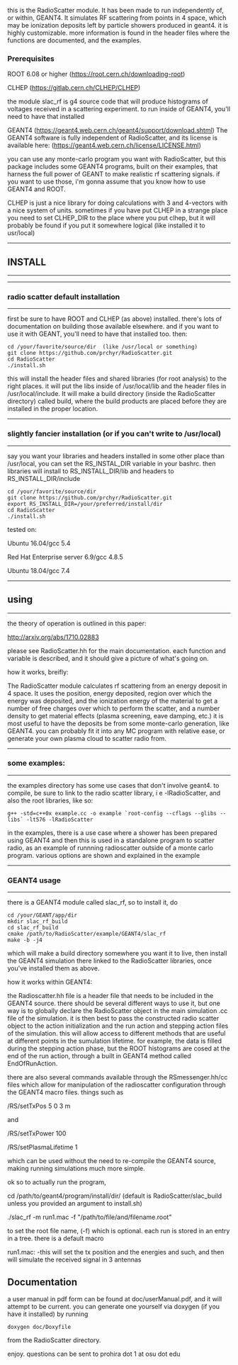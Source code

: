 this is the RadioScatter module. It has been made to run independently of, or within, GEANT4. It simulates RF scattering from points in 4 space, which may be ionization deposits left by particle showers produced in geant4. it is highly customizable. more information is found in the header files where the functions are documented, and the examples.

### Prerequisites

ROOT 6.08 or higher (https://root.cern.ch/downloading-root)

CLHEP (https://gitlab.cern.ch/CLHEP/CLHEP)

the module slac_rf is g4 source code that will produce histograms of voltages received in a scattering experiment. to run inside of GEANT4, you'll need to have that installed

GEANT4 (https://geant4.web.cern.ch/geant4/support/download.shtml)
The GEANT4 software is fully independent of RadioScatter, and its license is available here: (https://geant4.web.cern.ch/license/LICENSE.html)

you can use any monte-carlo program you want with RadioScatter, but this package includes some GEANT4 programs, built on their examples, that harness the full power of GEANT to make realistic rf scattering signals. if you want to use those, i'm gonna assume that you know how to use GEANT4 and ROOT.

CLHEP is just a nice library for doing calculations with 3 and 4-vectors with a nice system of units. sometimes if you have put CLHEP in a strange place you need to set CLHEP_DIR to the place where you put clhep, but it will probably be found if you put it somewhere logical (like installed it to usr/local)


************
## INSTALL
************

**********************
### radio scatter default installation
**********************
first be sure to have ROOT and CLHEP (as above) installed. there's lots of documentation on building those available elsewhere. and if you want to use it with GEANT, you'll need to have that installed too. then:

```
cd /your/favorite/source/dir  (like /usr/local or something)
git clone https://github.com/prchyr/RadioScatter.git
cd RadioScatter
./install.sh
```

this will install the header files and shared libraries (for root analysis) to the right places. it will put the libs inside of /usr/local/lib and the header files in /usr/local/include. It will make a build directory (inside the RadioScatter directory) called build, where the build products are placed before they are installed in the proper location.

*********************************
### slightly fancier installation (or if you can't write to /usr/local) 
*********************************

say you want your libraries and headers installed in some other place than /usr/local, you can set the RS_INSTAL_DIR variable in your bashrc. then libraries will install to RS_INSTALL_DIR/lib and headers to RS_INSTALL_DIR/include

```
cd /your/favorite/source/dir
git clone https://github.com/prchyr/RadioScatter.git
export RS_INSTALL_DIR=/your/preferred/install/dir
cd RadioScatter
./install.sh 
```

tested on:

Ubuntu 16.04/gcc 5.4

Red Hat Enterprise server 6.9/gcc 4.8.5

Ubuntu 18.04/gcc 7.4



*****************************************************************************************
## using
*****************************************************************************************



the theory of operation is outlined in this paper:

http://arxiv.org/abs/1710.02883

please see RadioScatter.hh for the main documentation. each function and variable is described, and it should give a picture of what's going on. 


how it works, breifly:

The RadioScatter module calculates rf scattering from an energy deposit in 4 space. It uses the position, energy deposited, region over which the energy was deposited, and the ionization energy of the material to get a number of free charges over which to perform the scatter, and a number density to get material effects (plasma screening, eave damping, etc.) it is most useful to have the deposits be from some monte-carlo generation, like GEANT4. you can probably fit it into any MC program with relative ease, or generate your own plasma cloud to scatter radio from. 

**********************************************
### some examples:
********************************************

the examples directory has some use cases that don't involve geant4. to compile, be sure to link to the radio scatter library, i e -lRadioScatter, and also the root libraries, like so:

```g++ -std=c++0x example.cc -o example `root-config --cflags --glibs --libs` -lt576 -lRadioScatter ```

in the examples, there is a use case where a shower has been prepared using GEANT4 and then this is used in a standalone program to scatter radio, as an example of runnning radioscatter outside of a monte carlo program. various options are shown and explained in the example

*************
### GEANT4 usage
*************

there is a GEANT4 module called slac_rf, so to install it, do

```
cd /your/GEANT/app/dir
mkdir slac_rf_build
cd slac_rf_build
cmake /path/to/RadioScatter/example/GEANT4/slac_rf
make -b -j4
```

which will make a build directory somewhere you want it to live, then install the GEANT4 simulation there linked to the RadioScatter libraries, once you've installed them as above.

how it works within GEANT4:

the Radioscatter.hh file is a header file that needs to be included in the GEANT4 source. there should be several different ways to use it, but one way is to globally declare the RadioScatter object in the main simulation .cc file of the simulation. it is then best to pass the constructed radio scatter object to the action initialization and the run action and stepping action files of the simulation. this will allow access to different methods that are useful at different points in the sumulation lifetime. for example, the data is filled during the stepping action phase, but the ROOT histograms are cosed at the end of the run action, through a built in GEANT4 method called EndOfRunAction. 

there are also several commands available through the RSmessenger.hh/cc files which allow for manipulation of the radioscatter configuration through the GEANT4 macro files. things such as

/RS/setTxPos 5 0 3 m

and

/RS/setTxPower 100

/RS/setPlasmaLifetime 1

which can be used without the need to re-compile the GEANT4 source, making running simulations much more simple.

ok so to actually run the program,

cd /path/to/geant4/program/install/dir/  (default is RadioScatter/slac_build unless you provided an argument to install.sh)

./slac_rf -m run1.mac -f "/path/to/file/and/filename.root"

to set the root file name, (-f) which is optional. each run is stored in an entry in a tree. there is a default macro

run1.mac:
	-this will set the tx position and the energies and such, and then will simulate the received signal in 3 antennas

## Documentation

a user manual in pdf form can be found at doc/userManual.pdf, and it will attempt to be current.  you can generate one yourself via doxygen (if you have it installed) by running 

```
doxygen doc/Doxyfile
```

from the RadioScatter directory. 

enjoy. questions can be sent to prohira dot 1 at osu dot edu
